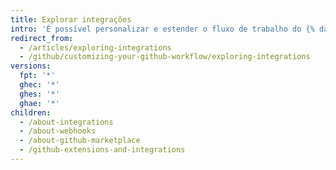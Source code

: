 ```yaml
---
title: Explorar integrações
intro: 'É possível personalizar e estender o fluxo de trabalho do {% data variables.product.product_name %} com ferramentas e serviços criados pela comunidade do {% data variables.product.product_name %}.'
redirect_from:
  - /articles/exploring-integrations
  - /github/customizing-your-github-workflow/exploring-integrations
versions:
  fpt: '*'
  ghec: '*'
  ghes: '*'
  ghae: '*'
children:
  - /about-integrations
  - /about-webhooks
  - /about-github-marketplace
  - /github-extensions-and-integrations
---
```


